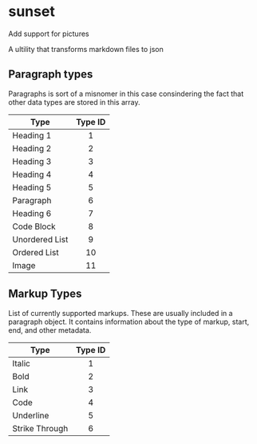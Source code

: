 # sunset

Add support for pictures

A ultility that transforms markdown files to json


## Paragraph types

Paragraphs is sort of a misnomer in this case consindering the fact that other data types are stored in this array.

| Type    | Type ID  | 
| -------------- |:-:|
| Heading 1      | 1 |
| Heading 2      | 2 |
| Heading 3      | 3 |
| Heading 4      | 4 |
| Heading 5      | 5 |
| Paragraph      | 6 |
| Heading 6      | 7 |
| Code Block     | 8 |
| Unordered List | 9 |
| Ordered List   | 10 |
| Image          | 11 |


## Markup Types

List of currently supported markups. These are usually included in a paragraph object. It contains information about the type of markup, start, end, and other metadata.

| Type     | Type ID | 
| -------------- |:-:|
| Italic         | 1 |
| Bold           | 2 |
| Link           | 3 |
| Code           | 4 |
| Underline      | 5 |
| Strike Through | 6 |


